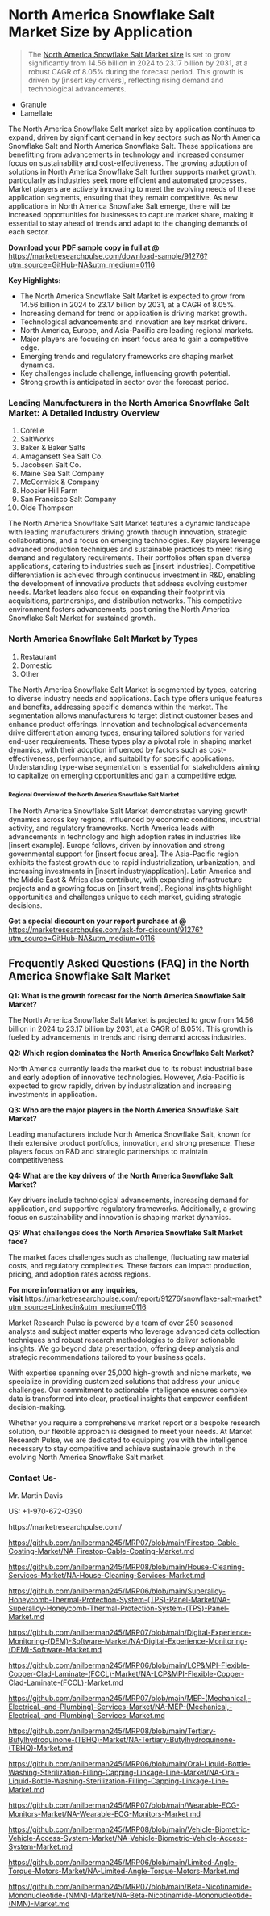 <h1>North America Snowflake Salt Market&nbsp;Size by Application</h1><blockquote><p>The <a href="https://marketresearchpulse.com/download-sample/91276?utm_source=GitHub-NA&amp;utm_medium=0116">North America Snowflake Salt Market size</a> is set to grow significantly from 14.56 billion in 2024 to 23.17 billion by 2031, at a robust CAGR of 8.05% during the forecast period. This growth is driven by [insert key drivers], reflecting rising demand and technological advancements.</p></blockquote><ul><li>Granule<li> Lamellate</li></ul><p>The North America Snowflake Salt market size by application continues to expand, driven by significant demand in key sectors such as North America Snowflake Salt and North America Snowflake Salt. These applications are benefitting from advancements in technology and increased consumer focus on sustainability and cost-effectiveness. The growing adoption of solutions in North America Snowflake Salt further supports market growth, particularly as industries seek more efficient and automated processes. Market players are actively innovating to meet the evolving needs of these application segments, ensuring that they remain competitive. As new applications in North America Snowflake Salt emerge, there will be increased opportunities for businesses to capture market share, making it essential to stay ahead of trends and adapt to the changing demands of each sector.</p><p><strong>Download your PDF sample copy in full at @ </strong><a href="https://marketresearchpulse.com/download-sample/91276?utm_source=GitHub-NA&amp;utm_medium=0116">https://marketresearchpulse.com/download-sample/91276?utm_source=GitHub-NA&amp;utm_medium=0116</a></p><p><strong>Key Highlights: </strong></p><ul><li>The North America Snowflake Salt Market is expected to grow from 14.56 billion in 2024 to 23.17 billion by 2031, at a CAGR of 8.05%.</li><li>Increasing demand for trend or application is driving market growth.</li><li>Technological advancements and innovation are key market drivers.</li><li>North America, Europe, and Asia-Pacific are leading regional markets.</li><li>Major players are focusing on insert focus area to gain a competitive edge.</li><li>Emerging trends and regulatory frameworks are shaping market dynamics.</li><li>Key challenges include challenge, influencing growth potential.</li><li>Strong growth is anticipated in sector over the forecast period.</li></ul><h3>Leading Manufacturers in the North America Snowflake Salt Market: A Detailed Industry Overview</h3><ol><li>Corelle</li><li>SaltWorks</li><li>Baker & Baker Salts</li><li>Amagansett Sea Salt Co.</li><li>Jacobsen Salt Co.</li><li>Maine Sea Salt Company</li><li>McCormick & Company</li><li>Hoosier Hill Farm</li><li>San Francisco Salt Company</li><li>Olde Thompson</li></ol><div class="flex max-w-full flex-col flex-grow"><div class="min-h-8 text-message flex w-full flex-col items-end gap-2 whitespace-normal break-words [.text-message+&amp;]:mt-5" dir="auto" data-message-author-role="assistant" data-message-id="fd8432e4-4910-450d-b182-61b7bfb0a01f" data-message-model-slug="gpt-4o"><div class="flex w-full flex-col gap-1 empty:hidden first:pt-[3px]"><div class="markdown prose w-full break-words dark:prose-invert light"><p>The North America Snowflake Salt Market features a dynamic landscape with leading manufacturers driving growth through innovation, strategic collaborations, and a focus on emerging technologies. Key players leverage advanced production techniques and sustainable practices to meet rising demand and regulatory requirements. Their portfolios often span diverse applications, catering to industries such as [insert industries]. Competitive differentiation is achieved through continuous investment in R&amp;D, enabling the development of innovative products that address evolving customer needs. Market leaders also focus on expanding their footprint via acquisitions, partnerships, and distribution networks. This competitive environment fosters advancements, positioning the North America Snowflake Salt Market for sustained growth.</p></div></div></div></div><h3>North America Snowflake Salt Market by Types</h3><ol><li>Restaurant<li> Domestic<li> Other</li></ol><div class="flex max-w-full flex-col flex-grow"><div class="min-h-8 text-message flex w-full flex-col items-end gap-2 whitespace-normal break-words [.text-message+&amp;]:mt-5" dir="auto" data-message-author-role="assistant" data-message-id="084470be-0bb7-4664-bddf-5156b4f41249" data-message-model-slug="gpt-4o-mini"><div class="flex w-full flex-col gap-1 empty:hidden first:pt-[3px]"><div class="markdown prose w-full break-words dark:prose-invert light"><p>The North America Snowflake Salt Market is segmented by types, catering to diverse industry needs and applications. Each type offers unique features and benefits, addressing specific demands within the market. The segmentation allows manufacturers to target distinct customer bases and enhance product offerings. Innovation and technological advancements drive differentiation among types, ensuring tailored solutions for varied end-user requirements. These types play a pivotal role in shaping market dynamics, with their adoption influenced by factors such as cost-effectiveness, performance, and suitability for specific applications. Understanding type-wise segmentation is essential for stakeholders aiming to capitalize on emerging opportunities and gain a competitive edge.</p></div></div></div></div><h3><span style="font-size: 11px;">Regional Overview of the North America Snowflake Salt Market</span></h3><div class="flex max-w-full flex-col flex-grow"><div class="min-h-8 text-message flex w-full flex-col items-end gap-2 whitespace-normal break-words [.text-message+&amp;]:mt-5" dir="auto" data-message-author-role="assistant" data-message-id="e9038762-ce64-4e30-91c9-9bd413514231" data-message-model-slug="gpt-4o-mini"><div class="flex w-full flex-col gap-1 empty:hidden first:pt-[3px]"><div class="markdown prose w-full break-words dark:prose-invert light"><p>The North America Snowflake Salt Market demonstrates varying growth dynamics across key regions, influenced by economic conditions, industrial activity, and regulatory frameworks. North America leads with advancements in technology and high adoption rates in industries like [insert example]. Europe follows, driven by innovation and strong governmental support for [insert focus area]. The Asia-Pacific region exhibits the fastest growth due to rapid industrialization, urbanization, and increasing investments in [insert industry/application]. Latin America and the Middle East &amp; Africa also contribute, with expanding infrastructure projects and a growing focus on [insert trend]. Regional insights highlight opportunities and challenges unique to each market, guiding strategic decisions.</p></div></div></div></div><p><strong>Get a special discount on your report purchase at @ </strong><a href="https://marketresearchpulse.com/ask-for-discount/91276?utm_source=GitHub-NA&amp;utm_medium=0116">https://marketresearchpulse.com/ask-for-discount/91276?utm_source=GitHub-NA&amp;utm_medium=0116</a></p><h2>Frequently Asked Questions (FAQ) in the North America Snowflake Salt Market</h2><p><strong>Q1: What is the growth forecast for the North America Snowflake Salt Market?</strong></p><p>The North America Snowflake Salt Market is projected to grow from 14.56 billion in 2024 to 23.17 billion by 2031, at a CAGR of 8.05%. This growth is fueled by advancements in trends and rising demand across industries.</p><p><strong>Q2: Which region dominates the North America Snowflake Salt Market?</strong></p><p>North America currently leads the market due to its robust industrial base and early adoption of innovative technologies. However, Asia-Pacific is expected to grow rapidly, driven by industrialization and increasing investments in application.</p><p><strong>Q3: Who are the major players in the North America Snowflake Salt Market?</strong></p><p>Leading manufacturers include North America Snowflake Salt, known for their extensive product portfolios, innovation, and strong presence. These players focus on R&amp;D and strategic partnerships to maintain competitiveness.</p><p><strong>Q4: What are the key drivers of the North America Snowflake Salt Market?</strong></p><p>Key drivers include technological advancements, increasing demand for application, and supportive regulatory frameworks. Additionally, a growing focus on sustainability and innovation is shaping market dynamics.</p><p><strong>Q5: What challenges does the North America Snowflake Salt Market face?</strong></p><p>The market faces challenges such as challenge, fluctuating raw material costs, and regulatory complexities. These factors can impact production, pricing, and adoption rates across regions.</p><p><strong>For more information or any inquiries, visit&nbsp;</strong><a href="https://marketresearchpulse.com/report/91276/snowflake-salt-market?utm_source=Linkedin&utm_medium=0116">https://marketresearchpulse.com/report/91276/snowflake-salt-market?utm_source=Linkedin&utm_medium=0116</a></p><p>Market Research Pulse is powered by a team of over 250 seasoned analysts and subject matter experts who leverage advanced data collection techniques and robust research methodologies to deliver actionable insights. We go beyond data presentation, offering deep analysis and strategic recommendations tailored to your business goals.</p><p>With expertise spanning over 25,000 high-growth and niche markets, we specialize in providing customized solutions that address your unique challenges. Our commitment to actionable intelligence ensures complex data is transformed into clear, practical insights that empower confident decision-making.</p><p>Whether you require a comprehensive market report or a bespoke research solution, our flexible approach is designed to meet your needs. At Market Research Pulse, we are dedicated to equipping you with the intelligence necessary to stay competitive and achieve sustainable growth in the evolving North America Snowflake Salt market.</p><h3><strong>Contact Us-</strong></h3><p>Mr. Martin Davis</p><p>US: +1-970-672-0390</p><p>https://marketresearchpulse.com/</p><p><a href="https://github.com/anilberman245/MRP07/blob/main/Firestop-Cable-Coating-Market/NA-Firestop-Cable-Coating-Market.md">https://github.com/anilberman245/MRP07/blob/main/Firestop-Cable-Coating-Market/NA-Firestop-Cable-Coating-Market.md</a></p><p><a href="https://github.com/anilberman245/MRP08/blob/main/House-Cleaning-Services-Market/NA-House-Cleaning-Services-Market.md">https://github.com/anilberman245/MRP08/blob/main/House-Cleaning-Services-Market/NA-House-Cleaning-Services-Market.md</a></p><p><a href="https://github.com/anilberman245/MRP06/blob/main/Superalloy-Honeycomb-Thermal-Protection-System-(TPS)-Panel-Market/NA-Superalloy-Honeycomb-Thermal-Protection-System-(TPS)-Panel-Market.md">https://github.com/anilberman245/MRP06/blob/main/Superalloy-Honeycomb-Thermal-Protection-System-(TPS)-Panel-Market/NA-Superalloy-Honeycomb-Thermal-Protection-System-(TPS)-Panel-Market.md</a></p><p><a href="https://github.com/anilberman245/MRP07/blob/main/Digital-Experience-Monitoring-(DEM)-Software-Market/NA-Digital-Experience-Monitoring-(DEM)-Software-Market.md">https://github.com/anilberman245/MRP07/blob/main/Digital-Experience-Monitoring-(DEM)-Software-Market/NA-Digital-Experience-Monitoring-(DEM)-Software-Market.md</a></p><p><a href="https://github.com/anilberman245/MRP06/blob/main/LCP&MPI-Flexible-Copper-Clad-Laminate-(FCCL)-Market/NA-LCP&MPI-Flexible-Copper-Clad-Laminate-(FCCL)-Market.md">https://github.com/anilberman245/MRP06/blob/main/LCP&MPI-Flexible-Copper-Clad-Laminate-(FCCL)-Market/NA-LCP&MPI-Flexible-Copper-Clad-Laminate-(FCCL)-Market.md</a></p><p><a href="https://github.com/anilberman245/MRP07/blob/main/MEP-(Mechanical,-Electrical,-and-Plumbing)-Services-Market/NA-MEP-(Mechanical,-Electrical,-and-Plumbing)-Services-Market.md">https://github.com/anilberman245/MRP07/blob/main/MEP-(Mechanical,-Electrical,-and-Plumbing)-Services-Market/NA-MEP-(Mechanical,-Electrical,-and-Plumbing)-Services-Market.md</a></p><p><a href="https://github.com/anilberman245/MRP08/blob/main/Tertiary-Butylhydroquinone-(TBHQ)-Market/NA-Tertiary-Butylhydroquinone-(TBHQ)-Market.md">https://github.com/anilberman245/MRP08/blob/main/Tertiary-Butylhydroquinone-(TBHQ)-Market/NA-Tertiary-Butylhydroquinone-(TBHQ)-Market.md</a></p><p><a href="https://github.com/anilberman245/MRP06/blob/main/Oral-Liquid-Bottle-Washing-Sterilization-Filling-Capping-Linkage-Line-Market/NA-Oral-Liquid-Bottle-Washing-Sterilization-Filling-Capping-Linkage-Line-Market.md">https://github.com/anilberman245/MRP06/blob/main/Oral-Liquid-Bottle-Washing-Sterilization-Filling-Capping-Linkage-Line-Market/NA-Oral-Liquid-Bottle-Washing-Sterilization-Filling-Capping-Linkage-Line-Market.md</a></p><p><a href="https://github.com/anilberman245/MRP07/blob/main/Wearable-ECG-Monitors-Market/NA-Wearable-ECG-Monitors-Market.md">https://github.com/anilberman245/MRP07/blob/main/Wearable-ECG-Monitors-Market/NA-Wearable-ECG-Monitors-Market.md</a></p><p><a href="https://github.com/anilberman245/MRP08/blob/main/Vehicle-Biometric-Vehicle-Access-System-Market/NA-Vehicle-Biometric-Vehicle-Access-System-Market.md">https://github.com/anilberman245/MRP08/blob/main/Vehicle-Biometric-Vehicle-Access-System-Market/NA-Vehicle-Biometric-Vehicle-Access-System-Market.md</a></p><p><a href="https://github.com/anilberman245/MRP06/blob/main/Limited-Angle-Torque-Motors-Market/NA-Limited-Angle-Torque-Motors-Market.md">https://github.com/anilberman245/MRP06/blob/main/Limited-Angle-Torque-Motors-Market/NA-Limited-Angle-Torque-Motors-Market.md</a></p><p><a href="https://github.com/anilberman245/MRP07/blob/main/Beta-Nicotinamide-Mononucleotide-(NMN)-Market/NA-Beta-Nicotinamide-Mononucleotide-(NMN)-Market.md">https://github.com/anilberman245/MRP07/blob/main/Beta-Nicotinamide-Mononucleotide-(NMN)-Market/NA-Beta-Nicotinamide-Mononucleotide-(NMN)-Market.md</a></p>
